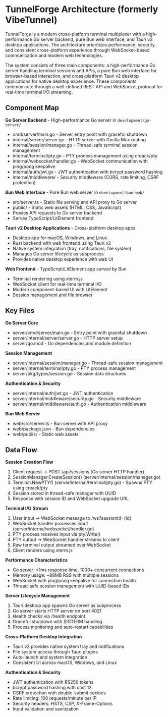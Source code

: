 <!-- Generated: 2025-08-23 -->
# TunnelForge Architecture (formerly VibeTunnel)

TunnelForge is a modern cross-platform terminal multiplexer with a high-performance Go server backend, pure Bun web interface, and Tauri v2 desktop applications. The architecture prioritizes performance, security, and consistent cross-platform experience through WebSocket-based communication and modern web technologies.

The system consists of three main components: a high-performance Go server handling terminal sessions and APIs, a pure Bun web interface for browser-based interaction, and cross-platform Tauri v2 desktop applications for native desktop experience. These components communicate through a well-defined REST API and WebSocket protocol for real-time terminal I/O streaming.

## Component Map

**Go Server Backend** - High-performance Go server in `development/go-server/`
- cmd/server/main.go - Server entry point with graceful shutdown
- internal/server/server.go - HTTP server with Gorilla Mux routing
- internal/session/manager.go - Thread-safe terminal session management
- internal/terminal/pty.go - PTY process management using creack/pty
- internal/websocket/handler.go - WebSocket communication with ping/pong keepalive
- internal/auth/jwt.go - JWT authentication with bcrypt password hashing
- internal/middleware/ - Security middleware (CORS, rate limiting, CSRF protection)

**Bun Web Interface** - Pure Bun web server in `development/bun-web/`
- src/server.ts - Static file serving and API proxy to Go server
- public/ - Static web assets (HTML, CSS, JavaScript)
- Proxies API requests to Go server backend
- Serves TypeScript/LitElement frontend

**Tauri v2 Desktop Applications** - Cross-platform desktop apps
- Desktop app for macOS, Windows, and Linux
- Rust backend with web frontend using Tauri v2
- Native system integration (tray, notifications, file system)
- Manages Go server lifecycle as subprocess
- Provides native desktop experience with web UI

**Web Frontend** - TypeScript/LitElement app served by Bun
- Terminal rendering using xterm.js
- WebSocket client for real-time terminal I/O
- Modern component-based UI with LitElement
- Session management and file browser

## Key Files

**Go Server Core**
- server/cmd/server/main.go - Entry point with graceful shutdown
- server/internal/server/server.go - HTTP server setup
- server/go.mod - Go dependencies and module definition

**Session Management**
- server/internal/session/manager.go - Thread-safe session management
- server/internal/terminal/pty.go - PTY process management
- server/pkg/types/session.go - Session data structures

**Authentication & Security**
- server/internal/auth/jwt.go - JWT authentication
- server/internal/middleware/security.go - Security middleware
- server/internal/middleware/auth.go - Authentication middleware

**Bun Web Server**
- web/src/server.ts - Bun server with API proxy
- web/package.json - Bun dependencies
- web/public/ - Static web assets

## Data Flow

**Session Creation Flow**
1. Client request → POST /api/sessions (Go server HTTP handler)
2. SessionManager.CreateSession() (server/internal/session/manager.go)
3. Terminal.NewPTY() (server/internal/terminal/pty.go) - Spawns PTY using creack/pty
4. Session stored in thread-safe manager with UUID
5. Response with session ID and WebSocket upgrade URL

**Terminal I/O Stream**
1. User input → WebSocket message to /ws?sessionId={id}
2. WebSocket handler processes input (server/internal/websocket/handler.go)
3. PTY process receives input via pty.Write()
4. PTY output → WebSocket handler streams to client
5. Raw terminal output streamed over WebSocket
6. Client renders using xterm.js

**Performance Characteristics**
- Go server: <1ms response time, 1000+ concurrent connections
- Memory usage: ~88MB RSS with multiple sessions
- WebSocket with ping/pong keepalive for connection health
- Thread-safe session management with UUID-based IDs

**Server Lifecycle Management**
1. Tauri desktop app spawns Go server as subprocess
2. Go server starts HTTP server on port 4021
3. Health checks via /health endpoint
4. Graceful shutdown with SIGTERM handling
5. Process monitoring and auto-restart capabilities

**Cross-Platform Desktop Integration**
- Tauri v2 provides native system tray and notifications
- File system access through Tauri plugins
- Auto-launch and system integration
- Consistent UI across macOS, Windows, and Linux

**Authentication & Security**
- JWT authentication with RS256 tokens
- bcrypt password hashing with cost 12
- CSRF protection with double-submit cookies
- Rate limiting: 100 requests/minute per IP
- Security headers: HSTS, CSP, X-Frame-Options
- Input validation and sanitization